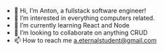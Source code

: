 - 👋 Hi, I’m Anton, a fullstack software engineer! 
- 👀 I’m interested in everything computers related.
- 🌱 I’m currently learning React and Node
- 💞️ I’m looking to collaborate on anything CRUD
- 📫 How to reach me a.eternalstudent@gmail.com
